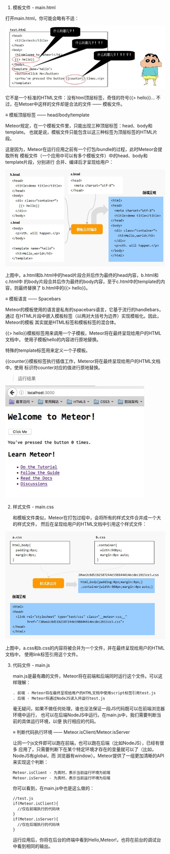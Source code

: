 
1. 模板文件 - main.html

打开main.html，你可能会略有不适：

![](template2.jpg)

它不是一个标准的HTML文件：没有html顶层标签，奇怪的符号{{> hello}}... 不过，在Metoer中这样的文件却是合法的文件 —— 模板文件。

≡ 模板顶层标签 —— head/body/template

Meteor规定，在一个模板文件里，只能出现三种顶层标签：head、body和template。 也就是说，模板文件只能包含以这三种标签为顶层标签的HTML片段。

这是因为，Meteor在运行应用之前有一个打包/bundle的过程，此时Meteor会提取所有 模板文件（一个应用中可以有多个模板文件）中的head、body和template片段，分别进行 合并、编译后才呈现给用户：

![](tpl-proc.jpg)

上图中，a.html和b.html中的head片段合并后作为最终的head内容，b.html和c.html中 的body片段合并后作为最终的body内容，至于c.html中的template的内容，则最终替换了 b.html中的{{> hello}}。

≡ 模板语言 —— Spacebars

Meteor的模板使用的语言是私有的spacebars语言，它基于流行的handlebars，通过 在HTML片段中嵌入模板标签（以两对大括号为边界）实现模板化。因此，Meteor的模板 其实就是HTML标签和模板标签的混合体。

{{> hello}}模板标签用来调用一个子模板，Meteor将在最终呈现给用户的HTML文档中， 使用子模板hello的内容进行原地替换。

特殊的template标签用来定义一个子模板。

{{counter}}模板标签执行插值工作，Meteror将在最终呈现给用户的HTML文档中，使用 标识符counter对应的值进行原地替换。

> 运行结果

![](result.jpg)

2. 样式文件 - main.css

   和模板文件类似，Meteor在打包过程中，会将所有的样式文件合并成一个大的样式文件， 然后在呈现给用户的HTML文档中引用这个样式文件：

![](cssbundle.jpg)

上图中，a.css和b.css的内容将被合并为一个文件，并在最终呈现给用户的HTML文档中， 使用link标签引用这个文件。


3. 代码文件 - main.js

   main.js是最有趣的文件，Meteor将在前端和后端同时运行这个文件。可以这样理解：

       . 前端 - Meteor将在最终呈现给用户的HTML文档中使用script标签引用test.js
       . 后端 - Meteor将通过NodeJS读入并运行test.js

   毫无疑问，如果不做任何处理，谁也没法保证一段JS代码既可以在前端浏览器环境中运行， 也可以在后端NodeJS中运行。在main.js中，我们需要判断当前的具体运行环境，以便 执行相应的代码。

   ≡ 判断代码执行环境 —— Meteor.isClient/Meteor.isServer

   让同一个js文件即可以跑在前端，也可以跑在后端（比如NodeJS），已经有很多 应用了，只需要判断下在某个特定环境才存在的变量就可以了（比如，NodeJS有global，而 浏览器有window）。Meteor提供了一组更加清晰的API来实现这个判断：

       Meteor.isClient - 为真时，表示当前运行环境为前端
       Meteor.isServer - 为真时，表示当前运行环境为后端

   你可以看到，在main.js中也是这么做的：
    ```
    //test.js
    if(Meteor.isClient){
      //仅在前端执行的代码块
    }
    if(Meteor.isServer){
      //仅在后端执行的代码块
    }
    ```

    运行应用后，你将在后台的终端中看到Hello,Meteor!，也将在前台的调试台 中看到相同的输出。







